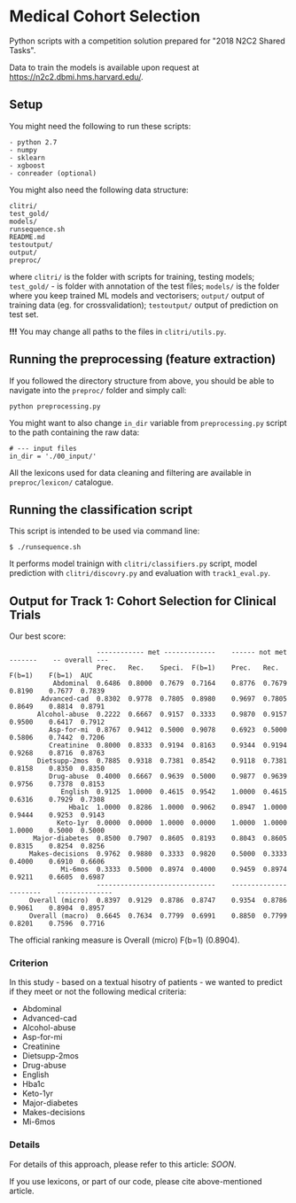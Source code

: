 # Medical Cohort Selection
Python scripts with a competition solution prepared for "2018 N2C2 Shared Tasks".

Data to train the models is available upon request at https://n2c2.dbmi.hms.harvard.edu/.

## Setup

You might need the following to run these scripts:
```
- python 2.7
- numpy
- sklearn
- xgboost
- conreader (optional)
```
You might also need the following data structure:

```
clitri/
test_gold/
models/
runsequence.sh
README.md 
testoutput/
output/
preproc/
```

where `clitri/` is the folder with scripts for training, testing models; `test_gold/` - is folder with annotation of the test files; `models/` is the folder where you keep trained ML models and vectorisers; `output/` output of training data (eg. for crossvalidation); `testoutput/` output of prediction on test set.


**!!!** You may change all paths to the files in `clitri/utils.py`.

## Running the preprocessing (feature extraction)

If you followed the directory structure from above, you should be able to navigate into the `preproc/` folder and simply call:

```
python preprocessing.py
```

You might want to also change `in_dir` variable from `preprocessing.py` script to the path containing the raw data:

```
# --- input files
in_dir = './00_input/'
```

All the lexicons used for data cleaning and filtering are available in `preproc/lexicon/` catalogue.

## Running the classification script

This script is intended to be used via command line:
```shell
$ ./runsequence.sh
```

It performs model trainign with `clitri/classifiers.py` script, model prediction with `clitri/discovry.py` and evaluation with 
`track1_eval.py`.

## Output for Track 1: Cohort Selection for Clinical Trials

Our best score:

```
                      ------------ met -------------    ------ not met -------    -- overall ---
                      Prec.   Rec.    Speci.  F(b=1)    Prec.   Rec.    F(b=1)    F(b=1)  AUC   
           Abdominal  0.6486  0.8000  0.7679  0.7164    0.8776  0.7679  0.8190    0.7677  0.7839
        Advanced-cad  0.8302  0.9778  0.7805  0.8980    0.9697  0.7805  0.8649    0.8814  0.8791
       Alcohol-abuse  0.2222  0.6667  0.9157  0.3333    0.9870  0.9157  0.9500    0.6417  0.7912
          Asp-for-mi  0.8767  0.9412  0.5000  0.9078    0.6923  0.5000  0.5806    0.7442  0.7206
          Creatinine  0.8000  0.8333  0.9194  0.8163    0.9344  0.9194  0.9268    0.8716  0.8763
       Dietsupp-2mos  0.7885  0.9318  0.7381  0.8542    0.9118  0.7381  0.8158    0.8350  0.8350
          Drug-abuse  0.4000  0.6667  0.9639  0.5000    0.9877  0.9639  0.9756    0.7378  0.8153
             English  0.9125  1.0000  0.4615  0.9542    1.0000  0.4615  0.6316    0.7929  0.7308
               Hba1c  1.0000  0.8286  1.0000  0.9062    0.8947  1.0000  0.9444    0.9253  0.9143
            Keto-1yr  0.0000  0.0000  1.0000  0.0000    1.0000  1.0000  1.0000    0.5000  0.5000
      Major-diabetes  0.8500  0.7907  0.8605  0.8193    0.8043  0.8605  0.8315    0.8254  0.8256
     Makes-decisions  0.9762  0.9880  0.3333  0.9820    0.5000  0.3333  0.4000    0.6910  0.6606
             Mi-6mos  0.3333  0.5000  0.8974  0.4000    0.9459  0.8974  0.9211    0.6605  0.6987
                      ------------------------------    ----------------------    --------------
     Overall (micro)  0.8397  0.9129  0.8786  0.8747    0.9354  0.8786  0.9061    0.8904  0.8957
     Overall (macro)  0.6645  0.7634  0.7799  0.6991    0.8850  0.7799  0.8201    0.7596  0.7716

```

The official ranking measure is Overall (micro) F(b=1) (0.8904).

### Criterion

In this study - based on a textual hisotry of patients - we wanted to predict if they meet or not the following medical criteria:

- Abdominal
- Advanced-cad
- Alcohol-abuse
- Asp-for-mi
- Creatinine
- Dietsupp-2mos
- Drug-abuse
- English
- Hba1c
- Keto-1yr
- Major-diabetes
- Makes-decisions
- Mi-6mos

### Details

For details of this approach, please refer to this article: *SOON*.

If you use lexicons, or part of our code, please cite above-mentioned article.
